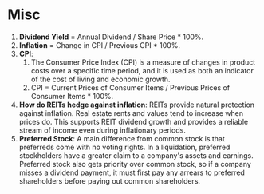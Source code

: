 # Misc

1. __Dividend Yield__ = Annual Dividend / Share Price * 100%.
2. __Inflation__ = Change in CPI / Previous CPI * 100%.
3. __CPI__:
   1. The Consumer Price Index (CPI) is a measure of changes in product costs over a specific time period, and it is used as both an indicator of the cost of living and economic growth.
   2. CPI = Current Prices of Consumer Items / Previous Prices of Consumer Items * 100%.
4. __How do REITs hedge against inflation__: REITs provide natural protection against inflation. Real estate rents and values tend to increase when prices do. This supports REIT dividend growth and provides a reliable stream of income even during inflationary periods.
5. __Preferred Stock__: A main difference from common stock is that preferreds come with no voting rights. In a liquidation, preferred stockholders have a greater claim to a company's assets and earnings. Preferred stock also gets priority over common stock, so if a company misses a dividend payment, it must first pay any arrears to preferred shareholders before paying out common shareholders.